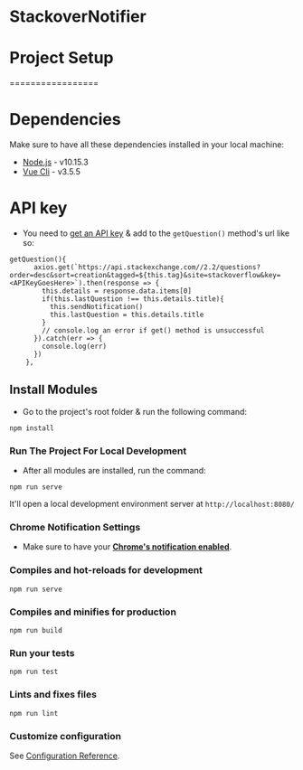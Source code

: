 # StackoverNotifier

# Project Setup

=================

# Dependencies

Make sure to have all these dependencies installed in your local machine:

- [Node.js](https://nodejs.org/en/) - v10.15.3
- [Vue Cli](https://cli.vuejs.org/guide/installation.html) - v3.5.5

# API key

- You need to [get an API key](https://stackapps.com/apps/oauth/register) & add to the `getQuestion()` method's url like so:

```
getQuestion(){
      axios.get(`https://api.stackexchange.com//2.2/questions?order=desc&sort=creation&tagged=${this.tag}&site=stackoverflow&key=<APIKeyGoesHere>`).then(response => {
        this.details = response.data.items[0]
        if(this.lastQuestion !== this.details.title){
          this.sendNotification()
          this.lastQuestion = this.details.title
        }
        // console.log an error if get() method is unsuccessful
      }).catch(err => {
        console.log(err)
      })
    },
```

## Install Modules

- Go to the project's root folder & run the following command:
```
npm install
```

### Run The Project For Local Development

- After all modules are installed, run the command:
```
npm run serve
```
It'll open a local development environment server at ```http://localhost:8080/```

### Chrome Notification Settings

- Make sure to have your **[Chrome's notification enabled](https://support.google.com/chrome/answer/3220216?co=GENIE.Platform%3DDesktop&hl=en)**.

### Compiles and hot-reloads for development
```
npm run serve
```

### Compiles and minifies for production
```
npm run build
```

### Run your tests
```
npm run test
```

### Lints and fixes files
```
npm run lint
```

### Customize configuration
See [Configuration Reference](https://cli.vuejs.org/config/).
